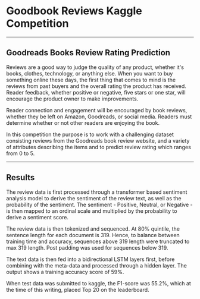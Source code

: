 # Goodbook Reviews Kaggle Competition

---

## Goodreads Books Review Rating Prediction

Reviews are a good way to judge the quality of any product, whether it's books, clothes, technology, or anything else. When you want to buy something online these days, the first thing that comes to mind is the reviews from past buyers and the overall rating the product has received. Reader feedback, whether positive or negative, five stars or one star, will encourage the product owner to make improvements.

Reader connection and engagement will be encouraged by book reviews, whether they be left on Amazon, Goodreads, or social media. Readers must determine whether or not other readers are enjoying the book.

In this competition the purpose is to work with a challenging dataset consisting reviews from the Goodreads book review website, and a variety of attributes describing the items and to predict review rating which ranges from 0 to 5.

---

## Results

The review data is first processed through a transformer based sentiment analysis model to derive the sentiment of the review text, as well as the probability of the sentiment. The sentiment - Positive, Neutral, or Negative - is then mapped to an ordinal scale and multiplied by the probability to derive a sentiment score.

The review data is then tokenized and sequenced. At 80% quintile, the sentence length for each document is 319. Hence, to balance between training time and accuracy, sequences above 319 length were truncated to max 319 length. Post padding was used for sequences below 319.

The text data is then fed into a bidirectional LSTM layers first, before combining with the meta-data and processed through a hidden layer. The output shows a training accuracy score of 59%.

When test data was submitted to kaggle, the F1-score was 55.2%, which at the time of this writing, placed Top 20 on the leaderboard.
